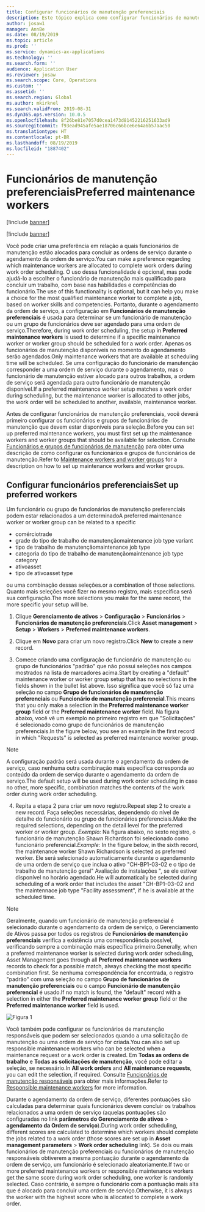 ```yaml
---
title: Configurar funcionários de manutenção preferenciais
description: Este tópico explica como configurar funcionários de manutenção preferidos no Gerenciamento de Ativos.
author: josaw1
manager: AnnBe
ms.date: 08/19/2019
ms.topic: article
ms.prod: ''
ms.service: dynamics-ax-applications
ms.technology: ''
ms.search.form: ''
audience: Application User
ms.reviewer: josaw
ms.search.scope: Core, Operations
ms.custom: ''
ms.assetid: ''
ms.search.region: Global
ms.author: mkirknel
ms.search.validFrom: 2019-08-31
ms.dyn365.ops.version: 10.0.5
ms.openlocfilehash: 8f26be81e7057d0cea1473d81452216251633ad9
ms.sourcegitcommit: f93ead945afe5ae18706c66bce6e64a6b57aac50
ms.translationtype: HT
ms.contentlocale: pt-BR
ms.lasthandoff: 08/19/2019
ms.locfileid: "1887402"
---
```

# <a name="preferred-maintenance-workers"></a><span data-ttu-id="b42bd-103">Funcionários de manutenção preferenciais</span><span class="sxs-lookup"><span data-stu-id="b42bd-103">Preferred maintenance workers</span></span>

[!include [banner](../../includes/banner.md)]

[!include [banner](../../includes/preview-banner.md)]

<span data-ttu-id="b42bd-104">Você pode criar uma preferência em relação a quais funcionários de manutenção estão alocados para concluir as ordens de serviço durante o agendamento da ordem de serviço.</span><span class="sxs-lookup"><span data-stu-id="b42bd-104">You can make a preference regarding which maintenance workers are allocated to complete work orders during work order scheduling.</span></span> <span data-ttu-id="b42bd-105">O uso dessa funcionalidade é opcional, mas pode ajudá-lo a escolher o funcionário de manutenção mais qualificado para concluir um trabalho, com base nas habilidades e competências do funcionário.</span><span class="sxs-lookup"><span data-stu-id="b42bd-105">The use of this functionality is optional, but it can help you make a choice for the most qualified maintenance worker to complete a job, based on worker skills and competencies.</span></span> <span data-ttu-id="b42bd-106">Portanto, durante o agendamento da ordem de serviço, a configuração em **Funcionários de manutenção preferenciais** é usada para determinar se um funcionário de manutenção ou um grupo de funcionários deve ser agendado para uma ordem de serviço.</span><span class="sxs-lookup"><span data-stu-id="b42bd-106">Therefore, during work order scheduling, the setup in **Preferred maintenance workers** is used to determine if a specific maintenance worker or worker group should be scheduled for a work order.</span></span> <span data-ttu-id="b42bd-107">Apenas os funcionários de manutenção disponíveis no momento do agendamento serão agendados.</span><span class="sxs-lookup"><span data-stu-id="b42bd-107">Only maintenance workers that are available at scheduling time will be scheduled.</span></span> <span data-ttu-id="b42bd-108">Se uma configuração do funcionário de manutenção corresponder a uma ordem de serviço durante o agendamento, mas o funcionário de manutenção estiver alocado para outros trabalhos, a ordem de serviço será agendada para outro funcionário de manutenção disponível.</span><span class="sxs-lookup"><span data-stu-id="b42bd-108">If a preferred maintenance worker setup matches a work order during scheduling, but the maintenance worker is allocated to other jobs, the work order will be scheduled to another, available, maintenance worker.</span></span>

<span data-ttu-id="b42bd-109">Antes de configurar funcionários de manutenção preferenciais, você deverá primeiro configurar os funcionários e grupos de funcionários de manutenção que devem estar disponíveis para seleção.</span><span class="sxs-lookup"><span data-stu-id="b42bd-109">Before you can set up preferred maintenance workers, you must first set up the maintenance workers and worker groups that should be available for selection.</span></span> <span data-ttu-id="b42bd-110">Consulte [Funcionários e grupos de funcionários de manutenção](../setup-for-objects/workers-and-worker-groups.md) para obter uma descrição de como configurar os funcionários e grupos de funcionários de manutenção.</span><span class="sxs-lookup"><span data-stu-id="b42bd-110">Refer to [Maintenance workers and worker groups](../setup-for-objects/workers-and-worker-groups.md) for a description on how to set up maintenance workers and worker groups.</span></span>

## <a name="set-up-preferred-workers"></a><span data-ttu-id="b42bd-111">Configurar funcionários preferenciais</span><span class="sxs-lookup"><span data-stu-id="b42bd-111">Set up preferred workers</span></span>

<span data-ttu-id="b42bd-112">Um funcionário ou grupo de funcionários de manutenção preferenciais podem estar relacionados a um determinado</span><span class="sxs-lookup"><span data-stu-id="b42bd-112">A preferred maintenance worker or worker group can be related to a specific</span></span>

- <span data-ttu-id="b42bd-113">comércio</span><span class="sxs-lookup"><span data-stu-id="b42bd-113">trade</span></span>  
- <span data-ttu-id="b42bd-114">grade do tipo de trabalho de manutenção</span><span class="sxs-lookup"><span data-stu-id="b42bd-114">maintenance job type variant</span></span>  
- <span data-ttu-id="b42bd-115">tipo de trabalho de manutenção</span><span class="sxs-lookup"><span data-stu-id="b42bd-115">maintenance job type</span></span>  
- <span data-ttu-id="b42bd-116">categoria do tipo de trabalho de manutenção</span><span class="sxs-lookup"><span data-stu-id="b42bd-116">maintenance job type category</span></span>  
- <span data-ttu-id="b42bd-117">ativo</span><span class="sxs-lookup"><span data-stu-id="b42bd-117">asset</span></span>  
- <span data-ttu-id="b42bd-118">tipo de ativo</span><span class="sxs-lookup"><span data-stu-id="b42bd-118">asset type</span></span>  

<span data-ttu-id="b42bd-119">ou uma combinação dessas seleções.</span><span class="sxs-lookup"><span data-stu-id="b42bd-119">or a combination of those selections.</span></span> <span data-ttu-id="b42bd-120">Quanto mais seleções você fizer no mesmo registro, mais específica será sua configuração.</span><span class="sxs-lookup"><span data-stu-id="b42bd-120">The more selections you make for the same record, the more specific your setup will be.</span></span>

1. <span data-ttu-id="b42bd-121">Clique **Gerenciamento de ativos** > **Configuração** > **Funcionários** > **Funcionários de manutenção preferenciais**.</span><span class="sxs-lookup"><span data-stu-id="b42bd-121">Click **Asset management** > **Setup** > **Workers** > **Preferred maintenance workers**.</span></span>

2. <span data-ttu-id="b42bd-122">Clique em **Novo** para criar um novo registro.</span><span class="sxs-lookup"><span data-stu-id="b42bd-122">Click **New** to create a new record.</span></span>

3. <span data-ttu-id="b42bd-123">Comece criando uma configuração de funcionário de manutenção ou grupo de funcionários "padrão" que não possui seleções nos campos mostrados na lista de marcadores acima.</span><span class="sxs-lookup"><span data-stu-id="b42bd-123">Start by creating a "default" maintenance worker or worker group setup that has no selections in the fields shown in the bullet list above.</span></span> <span data-ttu-id="b42bd-124">Isso significa que você só faz uma seleção no campo **Grupo de funcionários de manutenção preferenciais** ou **Funcionário de manutenção preferencial**.</span><span class="sxs-lookup"><span data-stu-id="b42bd-124">This means that you only make a selection in the **Preferred maintenance worker group** field or the **Preferred maintenance worker** field.</span></span> <span data-ttu-id="b42bd-125">Na figura abaixo, você vê um exemplo no primeiro registro em que "Solicitações" é selecionado como grupo de funcionários de manutenção preferenciais.</span><span class="sxs-lookup"><span data-stu-id="b42bd-125">In the figure below, you see an example in the first record in which "Requests" is selected as preferred maintenance worker group.</span></span>

>[!NOTE]
><span data-ttu-id="b42bd-126">A configuração padrão será usada durante o agendamento da ordem de serviço, caso nenhuma outra combinação mais específica corresponda ao conteúdo da ordem de serviço durante o agendamento da ordem de serviço.</span><span class="sxs-lookup"><span data-stu-id="b42bd-126">The default setup will be used during work order scheduling in case no other, more specific, combination matches the contents of the work order during work order scheduling.</span></span>

4. <span data-ttu-id="b42bd-127">Repita a etapa 2 para criar um novo registro.</span><span class="sxs-lookup"><span data-stu-id="b42bd-127">Repeat step 2 to create a new record.</span></span> <span data-ttu-id="b42bd-128">Faça seleções necessárias, dependendo do nível de detalhe do funcionário ou grupo de funcionários preferenciais.</span><span class="sxs-lookup"><span data-stu-id="b42bd-128">Make the required selections, depending on the detail level for the preferred worker or worker group.</span></span> <span data-ttu-id="b42bd-129">*Exemplo:* Na figura abaixo, no sexto registro, o funcionário de manutenção Shawn Richardson foi selecionado como funcionário preferencial.</span><span class="sxs-lookup"><span data-stu-id="b42bd-129">*Example:* In the figure below, in the sixth record, the maintenance worker Shawn Richardson is selected as preferred worker.</span></span> <span data-ttu-id="b42bd-130">Ele será selecionado automaticamente durante o agendamento de uma ordem de serviço que inclua o ativo "CH-BP1-03-02 e o tipo de trabalho de manutenção geral" Avaliação de instalações ", se ele estiver disponível no horário agendado.</span><span class="sxs-lookup"><span data-stu-id="b42bd-130">He will automatically be selected during scheduling of a work order that includes the asset "CH-BP1-03-02 and the maintennace job type "Facility assessment", if he is available at the scheduled time.</span></span>

>[!NOTE]
><span data-ttu-id="b42bd-131">Geralmente, quando um funcionário de manutenção preferencial é selecionado durante o agendamento da ordem de serviço, o Gerenciamento de Ativos passa por todos os registros de **Funcionários de manutenção preferenciais** verifica a existência uma correspondência possível, verificando sempre a combinação mais específica primeiro.</span><span class="sxs-lookup"><span data-stu-id="b42bd-131">Generally, when a preferred maintenance worker is selected during work order scheduling, Asset Management goes through all **Preferred maintenance workers** records to check for a possible match, always checking the most specific combination first.</span></span> <span data-ttu-id="b42bd-132">Se nenhuma correspondência for encontrada, o registro "padrão" com uma seleção no campo **Grupo de funcionários de manutenção preferenciais** ou o campo **Funcionário de manutenção preferencial** é usado.</span><span class="sxs-lookup"><span data-stu-id="b42bd-132">If no match is found, the "default" record with a selection in either the **Preferred maintenance worker group** field or the **Preferred maintenance worker** field is used.</span></span>


![Figura 1](media/02-work-order-scheduling.png)

<span data-ttu-id="b42bd-134">Você também pode configurar os funcionários de manutenção responsáveis que podem ser selecionados quando a uma solicitação de manutenção ou uma ordem de serviço for criada.</span><span class="sxs-lookup"><span data-stu-id="b42bd-134">You can also set up responsible maintenance workers who can be selected when a maintenance request or a work order is created.</span></span> <span data-ttu-id="b42bd-135">Em **Todas as ordens de trabalho** e **Todas as solicitações de manutenção**, você pode editar a seleção, se necessário.</span><span class="sxs-lookup"><span data-stu-id="b42bd-135">In **All work orders** and **All maintenance requests**, you can edit the selection, if required.</span></span> <span data-ttu-id="b42bd-136">Consulte [Funcionários de manutenção responsáveis](../setup-for-maintenance-requests/responsible-workers.md) para obter mais informações.</span><span class="sxs-lookup"><span data-stu-id="b42bd-136">Refer to [Responsible maintenance workers](../setup-for-maintenance-requests/responsible-workers.md) for more information.</span></span>

<span data-ttu-id="b42bd-137">Durante o agendamento da ordem de serviço, diferentes pontuações são calculadas para determinar quais funcionários devem concluir os trabalhos relacionados a uma ordem de serviço (aquelas pontuações são configuradas no link **parâmetros do Gerenciamento de ativos** > **agendamento da Ordem de serviço**).</span><span class="sxs-lookup"><span data-stu-id="b42bd-137">During work order scheduling, different scores are calculated to determine which workers should complete the jobs related to a work order (those scores are set up in **Asset management parameters** > **Work order scheduling** link).</span></span> <span data-ttu-id="b42bd-138">Se dois ou mais funcionários de manutenção preferenciais ou funcionários de manutenção responsáveis obtiverem a mesma pontuação durante o agendamento da ordem de serviço, um funcionário é selecionado aleatoriamente.</span><span class="sxs-lookup"><span data-stu-id="b42bd-138">If two or more preferred maintenance workers or responsible maintenance workers get the same score during work order scheduling, one worker is randomly selected.</span></span> <span data-ttu-id="b42bd-139">Caso contrário, é sempre o funcionário com a pontuação mais alta que é alocado para concluir uma ordem de serviço.</span><span class="sxs-lookup"><span data-stu-id="b42bd-139">Otherwise, it is always the worker with the highest score who is allocated to complete a work order.</span></span>

